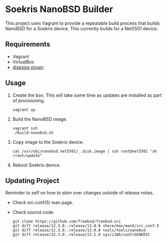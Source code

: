 # Soekris NanoBSD Builder
This project uses Vagrant to provide a repeatable build process that builds NanoBSD for a Soekris device. This currently builds for a Net5501 device.

## Requirements
- Vagrant
- VirtualBox
- [disksize plugin](https://github.com/sprotheroe/vagrant-disksize)

## Usage
1. Create the box. This will take some time as updates are installed as part of provisioning.

       vagrant up
2. Build the NanoBSD image.

       vagrant ssh
       ./build-nanobsd.sh
3. Copy image to the Soekris device.

       cat /usr/obj/nanobsd.net5501/_.disk.image | ssh root@net5501 "sh /root/update"

4. Reboot Soekris device.

## Updating Project
Reminder to self on how to skim over changes outside of release notes.
* Check src.conf(5) man page.
* Check source code.

      git clone https://github.com/freebsd/freebsd-src
      git diff release/12.3.0..release/13.0.0 share/man/man5/src.conf.5
      git diff release/12.3.0..release/13.0.0 tools/tools/nanobsd
      git diff release/12.3.0..release/13.1.0 sys/i386/conf/GENERIC
